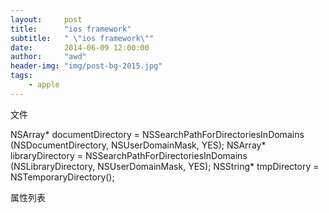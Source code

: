 ```yaml
---
layout:     post
title:      "ios framework"
subtitle:   " \"ios framework\""
date:       2014-06-09 12:00:00
author:     "awd"
header-img: "img/post-bg-2015.jpg"
tags:
    - apple
---
```

文件

NSArray* documentDirectory = NSSearchPathForDirectoriesInDomains (NSDocumentDirectory, NSUserDomainMask, YES);
NSArray* libraryDirectory       = NSSearchPathForDirectoriesInDomains (NSLibraryDirectory,       NSUserDomainMask, YES);
NSString* tmpDirectory          = NSTemporaryDirectory();


属性列表









